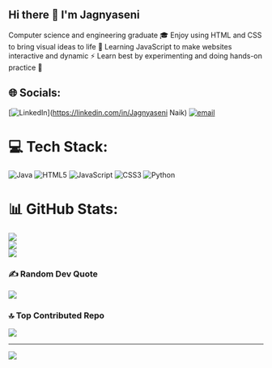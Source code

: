 ## Hi there 👋 I'm Jagnyaseni 
Computer science and engineering graduate 🎓
Enjoy using HTML and CSS to bring visual ideas to life 🎨
Learning JavaScript to make websites interactive and dynamic ⚡
Learn best by experimenting and doing hands-on practice 🧪





## 🌐 Socials:
[![LinkedIn](https://img.shields.io/badge/LinkedIn-%230077B5.svg?logo=linkedin&logoColor=white)](https://linkedin.com/in/Jagnyaseni Naik) [![email](https://img.shields.io/badge/Email-D14836?logo=gmail&logoColor=white)](mailto:jagnyaseninaik90@gmail.com) 

# 💻 Tech Stack:
![Java](https://img.shields.io/badge/java-%23ED8B00.svg?style=for-the-badge&logo=openjdk&logoColor=white) ![HTML5](https://img.shields.io/badge/html5-%23E34F26.svg?style=for-the-badge&logo=html5&logoColor=white) ![JavaScript](https://img.shields.io/badge/javascript-%23323330.svg?style=for-the-badge&logo=javascript&logoColor=%23F7DF1E) ![CSS3](https://img.shields.io/badge/css3-%231572B6.svg?style=for-the-badge&logo=css3&logoColor=white) ![Python](https://img.shields.io/badge/python-3670A0?style=for-the-badge&logo=python&logoColor=ffdd54)
# 📊 GitHub Stats:
![](https://github-readme-stats.vercel.app/api?username=JAGNYASENINAIK&theme=merko&hide_border=false&include_all_commits=true&count_private=true)<br/>
![](https://nirzak-streak-stats.vercel.app/?user=JAGNYASENINAIK&theme=merko&hide_border=false)<br/>
![](https://github-readme-stats.vercel.app/api/top-langs/?username=JAGNYASENINAIK&theme=merko&hide_border=false&include_all_commits=true&count_private=true&layout=compact)

### ✍️ Random Dev Quote
![](https://quotes-github-readme.vercel.app/api?type=horizontal&theme=tokyonight)

### 🔝 Top Contributed Repo
![](https://github-contributor-stats.vercel.app/api?username=JAGNYASENINAIK&limit=5&theme=tokyonight&combine_all_yearly_contributions=true)

---
[![](https://visitcount.itsvg.in/api?id=JAGNYASENINAIK&icon=2&color=10)](https://visitcount.itsvg.in)

<!-- Proudly created with GPRM ( https://gprm.itsvg.in ) -->

